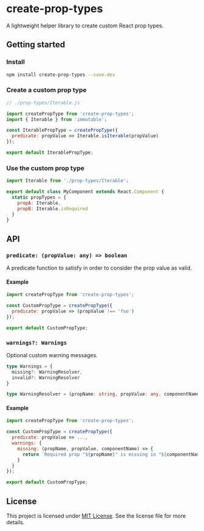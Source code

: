 # create-prop-types
A lightweight helper library to create custom React prop types.

## Getting started
### Install
```bash
npm install create-prop-types --save-dev
```

### Create a custom prop type
```js
// ./prop-types/Iterable.js

import createPropType from 'create-prop-types';
import { Iterable } from 'immutable';

const IterablePropType = createPropType({
  predicate: propValue => Iterable.isIterable(propValue)
});

export default IterablePropType;
```

### Use the custom prop type
```jsx
import Iterable from './prop-types/Iterable';

export default class MyComponent extends React.Component {
  static propTypes = {
    propA: Iterable,
    propB: Iterable.isRequired
  }
}
```

## API
### `predicate: (propValue: any) => boolean`
A predicate function to satisfy in order to consider the prop value as valid.

#### Example
```js
import createPropType from 'create-prop-types';

const CustomPropType = createPropType({
  predicate: propValue => (propValue !== 'foo')
});

export default CustomPropType;
```

### `warnings?: Warnings`
Optional custom warning messages.

```ts
type Warnings = {
  missing?: WarningResolver,
  invalid?: WarningResolver
}

type WarningResolver = (propName: string, propValue: any, componentName: string) => string
```

#### Example
```js
import createPropType from 'create-prop-types';

const CustomPropType = createPropType({
  predicate: propValue => ...,
  warnings: {
    missing: (propName, propValue, componentName) => {
      return `Required prop "${propName}" is missing in "${componentName}" component.`;
    }
  }
});

export default CustomPropType;
```

## License
This project is licensed under [MIT License](./LICENSE.md). See the license file for more details.
